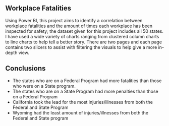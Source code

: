 ## Workplace Fatalities

Using Power BI, this project aims to identify a correlation between workplace fatalities and the amount of times each workplace has been inspected for safety; the dataset given for this project includes all 50 states. I have used a wide variety of charts ranging from clustered column charts to line charts to help tell a better story. There are two pages and each page contains two slicers to assist with filtering the visuals to help give a more in-depth view.

## Conclusions
- The states who are on a Federal Program had more fatalities than those who were on a State program.
- The states who are on a State Program had more penalties than those on a Federal Program
- California took the lead for the most injuries/illnesses from both the Federal and State Program
- Wyoming had the least amount of injuries/illnesses from both the Federal and State program
